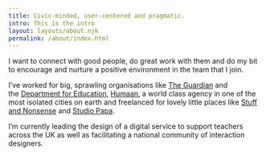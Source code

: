 ```yaml
---
title: Civic-minded, user-centered and pragmatic.
intro: This is the intro
layout: layouts/about.njk
permalink: /about/index.html
---
```

I want to connect with good people, do great work with them and do my bit to encourage and nurture a positive environment in the team that I join.

I’ve worked for big, sprawling organisations like [The Guardian](https://www.theguardian.com/uk) and the [Department for Education](https://www.gov.uk/government/organisations/department-for-education), [Humaan](http://humaan.com/), a world class agency in one of the most isolated cities on earth and freelanced for lovely little places like [Stuff and Nonsense](https://stuffandnonsense.co.uk/) and [Studio Papa](https://studiopapa.com.au/).

I’m currently leading the design of a digital service to support teachers across the UK as well as facilitating a national community of interaction designers.